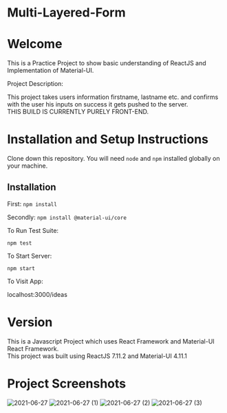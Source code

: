# Multi-Layered-Form

<h1>Welcome</h1
  
This is a Practice Project to show basic understanding of ReactJS and Implementation of Material-UI.

Project Description: 
  
This project takes users information firstname, lastname etc. and confirms with the user his inputs on success it gets pushed to the server. 
<br>
THIS BUILD IS CURRENTLY PURELY FRONT-END.

<h1>Installation and Setup Instructions</h1>
Clone down this repository. You will need <code>node</code> and <code>npm</code> installed globally on your machine.

<h2>Installation</h2>

First:
<code>npm install</code>

Secondly:
<code>npm install @material-ui/core</code>

To Run Test Suite:

<code>npm test</code>

To Start Server:

<code>npm start</code>

To Visit App:

localhost:3000/ideas

<h1>Version</h1>
This is a Javascript Project which uses React Framework and Material-UI React Framework. <br>
This project was built using ReactJS 7.11.2 and Material-UI 4.11.1


<h1>Project Screenshots</h1>

![2021-06-27](https://user-images.githubusercontent.com/77567403/123551202-9f38e580-d725-11eb-9bff-ca2994965554.png)
![2021-06-27 (1)](https://user-images.githubusercontent.com/77567403/123551203-a102a900-d725-11eb-8413-34f34ff155f4.png)
![2021-06-27 (2)](https://user-images.githubusercontent.com/77567403/123551198-9ba55e80-d725-11eb-84b5-2bc1e6e57458.png)
![2021-06-27 (3)](https://user-images.githubusercontent.com/77567403/123551201-9e07b880-d725-11eb-897e-32ebfec47b9e.png)



